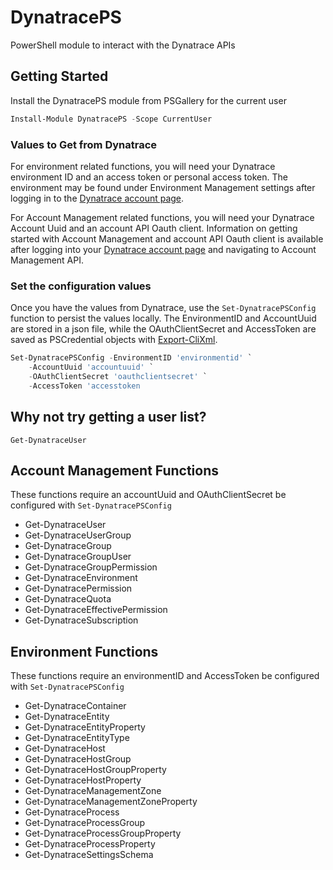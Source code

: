 # DynatracePS
PowerShell module to interact with the Dynatrace APIs

## Getting Started

Install the DynatracePS module from PSGallery for the current user
```powershell
Install-Module DynatracePS -Scope CurrentUser
```

### Values to Get from Dynatrace

For environment related functions, you will need your Dynatrace environment ID and an access token or personal access token. The environment may be found under Environment Management settings after logging in to the [Dynatrace account page](https://account.dynatrace.com/my/).

For Account Management related functions, you will need your Dynatrace Account Uuid and an account API Oauth client. Information on getting started with Account Management and account API Oauth client is available after logging into your [Dynatrace account page](https://account.dynatrace.com/my/) and navigating to Account Management API.

### Set the configuration values
Once you have the values from Dynatrace, use the `Set-DynatracePSConfig` function to persist the values locally. The EnvironmentID and AccountUuid are stored in a json file, while the OAuthClientSecret and AccessToken are saved as PSCredential objects with [Export-CliXml](https://docs.microsoft.com/en-us/powershell/module/microsoft.powershell.utility/export-clixml?view=powershell-7.2).
```powershell
Set-DynatracePSConfig -EnvironmentID 'environmentid' `
    -AccountUuid 'accountuuid' `
    -OAuthClientSecret 'oauthclientsecret' `
    -AccessToken 'accesstoken
```

## Why not try getting a user list?
```
Get-DynatraceUser
```

## Account Management Functions

These functions require an accountUuid and OAuthClientSecret be configured with `Set-DynatracePSConfig`

- Get-DynatraceUser
- Get-DynatraceUserGroup
- Get-DynatraceGroup
- Get-DynatraceGroupUser
- Get-DynatraceGroupPermission
- Get-DynatraceEnvironment
- Get-DynatracePermission
- Get-DynatraceQuota
- Get-DynatraceEffectivePermission
- Get-DynatraceSubscription

## Environment Functions

These functions require an environmentID and AccessToken be configured with `Set-DynatracePSConfig`

- Get-DynatraceContainer
- Get-DynatraceEntity
- Get-DynatraceEntityProperty
- Get-DynatraceEntityType
- Get-DynatraceHost
- Get-DynatraceHostGroup
- Get-DynatraceHostGroupProperty
- Get-DynatraceHostProperty
- Get-DynatraceManagementZone
- Get-DynatraceManagementZoneProperty
- Get-DynatraceProcess
- Get-DynatraceProcessGroup
- Get-DynatraceProcessGroupProperty
- Get-DynatraceProcessProperty
- Get-DynatraceSettingsSchema